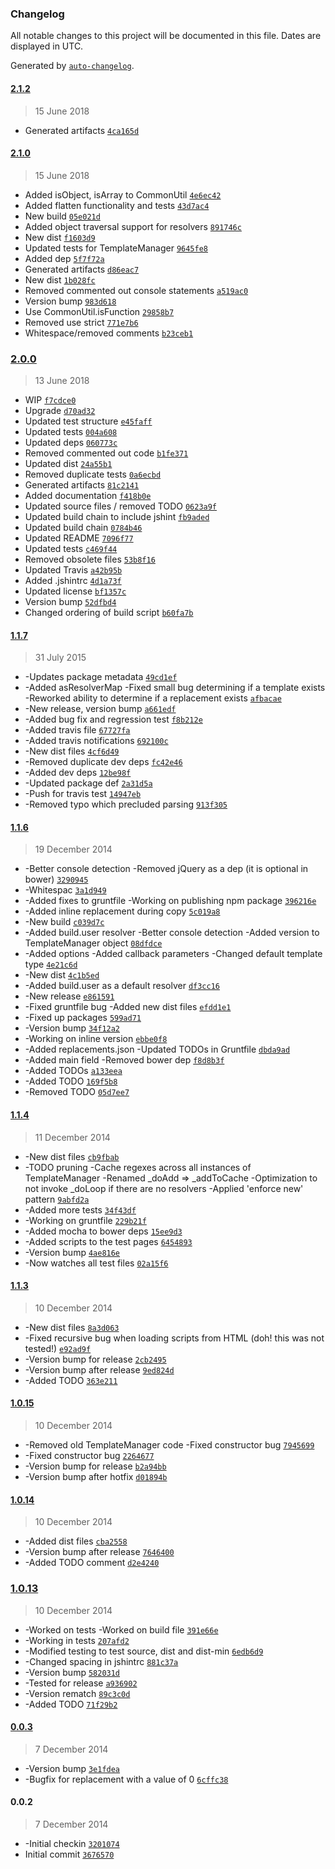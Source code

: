 ### Changelog
All notable changes to this project will be documented in this file. Dates are displayed in UTC.

Generated by [`auto-changelog`](https://github.com/CookPete/auto-changelog).

#### [2.1.2](https://github.com/hal313/template-manager/compare/2.1.2...2.1.2)
> 15 June 2018
- Generated artifacts [`4ca165d`](https://github.com/hal313/template-manager/commit/4ca165d4af60e868c650d0f8ee60d9f387cdfa79)

#### [2.1.0](https://github.com/hal313/template-manager/compare/2.0.0...2.1.0)
> 15 June 2018
- Added isObject, isArray to CommonUtil [`4e6ec42`](https://github.com/hal313/template-manager/commit/4e6ec42175ed30bf4c7c8abf7fe94f84fddab997)
- Added flatten functionality and tests [`43d7ac4`](https://github.com/hal313/template-manager/commit/43d7ac4a40e3cc77ad35c8ab18e958759a72050e)
- New build [`05e021d`](https://github.com/hal313/template-manager/commit/05e021da3a410de57f35a0214c317d2ef10e6209)
- Added object traversal support for resolvers [`891746c`](https://github.com/hal313/template-manager/commit/891746c3bf1763d4d2e27939a2c186ebba741664)
- New dist [`f1603d9`](https://github.com/hal313/template-manager/commit/f1603d9c7e7a1ff1fa38fca172792f178e7e9a68)
- Updated tests for TemplateManager [`9645fe8`](https://github.com/hal313/template-manager/commit/9645fe84fadb35689ded3982cfffec97d614f9ae)
- Added dep [`5f7f72a`](https://github.com/hal313/template-manager/commit/5f7f72ad1355150df0619d2233532545ef75c834)
- Generated artifacts [`d86eac7`](https://github.com/hal313/template-manager/commit/d86eac784d36cc285321ca2fe85ca2e0bff8844c)
- New dist [`1b028fc`](https://github.com/hal313/template-manager/commit/1b028fcc24807993bfdde981cd306d4b816351f2)
- Removed commented out console statements [`a519ac0`](https://github.com/hal313/template-manager/commit/a519ac0d502040473c7f23c7fcadbd63f77f1577)
- Version bump [`983d618`](https://github.com/hal313/template-manager/commit/983d6186c22cf9fd8227feed58fee225efe1161d)
- Use CommonUtil.isFunction [`29858b7`](https://github.com/hal313/template-manager/commit/29858b7753400075ce241744725e1099681fc313)
- Removed use strict [`771e7b6`](https://github.com/hal313/template-manager/commit/771e7b658b4945a0483d57545a4c10250b72c925)
- Whitespace/removed comments [`b23ceb1`](https://github.com/hal313/template-manager/commit/b23ceb10e7512ac8131c781a23d9259fc9e57d3c)

### [2.0.0](https://github.com/hal313/template-manager/compare/1.1.7...2.0.0)
> 13 June 2018
- WIP [`f7cdce0`](https://github.com/hal313/template-manager/commit/f7cdce06d845494db1a853716f0b9e12ac85eb6a)
- Upgrade [`d70ad32`](https://github.com/hal313/template-manager/commit/d70ad3205dde8fb3caae4675242268f871b9bfbe)
- Updated test structure [`e45faff`](https://github.com/hal313/template-manager/commit/e45faff84e26a99d39d354ec797b31a7902a345d)
- Updated tests [`004a608`](https://github.com/hal313/template-manager/commit/004a60877d3693040198bd3753c8889aeed3ed53)
- Updated deps [`060773c`](https://github.com/hal313/template-manager/commit/060773c9e9fecaa734cac1ec1d17c4ec1292c5f6)
- Removed commented out code [`b1fe371`](https://github.com/hal313/template-manager/commit/b1fe371f1f2f62bc503b8a053ec1aadfd0ece0a5)
- Updated dist [`24a55b1`](https://github.com/hal313/template-manager/commit/24a55b1d456eeefce0165522eb1330de1025622d)
- Removed duplicate tests [`0a6ecbd`](https://github.com/hal313/template-manager/commit/0a6ecbdd2d6fb54462c62b7ce4f41ea6cfe4ee3a)
- Generated artifacts [`81c2141`](https://github.com/hal313/template-manager/commit/81c2141b3dec612c45644e5a0769fd6fb7032de2)
- Added documentation [`f418b0e`](https://github.com/hal313/template-manager/commit/f418b0e49a4964976f636ba47c56ff8aa95715a3)
- Updated source files / removed TODO [`0623a9f`](https://github.com/hal313/template-manager/commit/0623a9f9450074dc72dadbb3daff20b5583a8d73)
- Updated build chain to include jshint [`fb9aded`](https://github.com/hal313/template-manager/commit/fb9aded3805797e429744275b0fc11e9b53cf1b2)
- Updated build chain [`0784b46`](https://github.com/hal313/template-manager/commit/0784b46cf9078ba89f16a9b625667b8d4fcff999)
- Updated README [`7096f77`](https://github.com/hal313/template-manager/commit/7096f778f54c1dbe3a8a1b0321e53e8979232b24)
- Updated tests [`c469f44`](https://github.com/hal313/template-manager/commit/c469f44334bbdf820ecbb8f125a852df51ff5738)
- Removed obsolete files [`53b8f16`](https://github.com/hal313/template-manager/commit/53b8f164fe0541529ed488dda6e48bd689424d69)
- Updated Travis [`a42b95b`](https://github.com/hal313/template-manager/commit/a42b95b2060567d5387e0c47913d0043fcee4bcc)
- Added .jshintrc [`4d1a73f`](https://github.com/hal313/template-manager/commit/4d1a73fd7fcf2c6a683226ab31cfe2ecf4c52ca8)
- Updated license [`bf1357c`](https://github.com/hal313/template-manager/commit/bf1357c5acf98c02e9cccb751deaac7dcdc519c7)
- Version bump [`52dfbd4`](https://github.com/hal313/template-manager/commit/52dfbd40799b0c0527d6b193a25c7037d321492a)
- Changed ordering of build script [`b60fa7b`](https://github.com/hal313/template-manager/commit/b60fa7bb3e42e7e8b3ad069f36c4c1d679c32ade)

#### [1.1.7](https://github.com/hal313/template-manager/compare/1.1.6...1.1.7)
> 31 July 2015
- -Updates package metadata [`49cd1ef`](https://github.com/hal313/template-manager/commit/49cd1efa4c7064973bc638fa77283752b5fe2dea)
- -Added asResolverMap -Fixed small bug determining if a template exists -Reworked ability to determine if a replacement exists [`afbacae`](https://github.com/hal313/template-manager/commit/afbacaeb0f0573e0cc984bf3c4e3e7ad908a5b71)
- -New release, version bump [`a661edf`](https://github.com/hal313/template-manager/commit/a661edf1d57de9922d8b12e00399d5e679e3f0b8)
- -Added bug fix and regression test [`f8b212e`](https://github.com/hal313/template-manager/commit/f8b212ef18df5ed00ca49982342887c4966323d2)
- -Added travis file [`67727fa`](https://github.com/hal313/template-manager/commit/67727fa470f786412d40f1a8648e0d8ed36e32c3)
- -Added travis notifications [`692100c`](https://github.com/hal313/template-manager/commit/692100cf9992d7ad5141e844adef599c714cda66)
- -New dist files [`4cf6d49`](https://github.com/hal313/template-manager/commit/4cf6d4940ea39762c5eddd2b18578e3e5b5b4e75)
- -Removed duplicate dev deps [`fc42e46`](https://github.com/hal313/template-manager/commit/fc42e46f190a2cc1ba931c9c1e4200699fabbc46)
- -Added dev deps [`12be98f`](https://github.com/hal313/template-manager/commit/12be98fe19a1d8cbd9984c0d99a97fb8cbbba79c)
- -Updated package def [`2a31d5a`](https://github.com/hal313/template-manager/commit/2a31d5ada43acd6ef91ea62fc8e6afe9ef870046)
- -Push for travis test [`14947eb`](https://github.com/hal313/template-manager/commit/14947ebf7bf188f5dec524084d5f54eae0cbe71a)
- -Removed typo which precluded parsing [`913f305`](https://github.com/hal313/template-manager/commit/913f3054a2c22bc73090670546bed9853f4e87c0)

#### [1.1.6](https://github.com/hal313/template-manager/compare/1.1.4...1.1.6)
> 19 December 2014
- -Better console detection -Removed jQuery as a dep (it is optional in bower) [`3290945`](https://github.com/hal313/template-manager/commit/3290945c12822a1aa5cf4e8c8dccd459ae9fe6ee)
- -Whitespac [`3a1d949`](https://github.com/hal313/template-manager/commit/3a1d949cfe746b3cd3d0b471f37e60c9ffcc1be7)
- -Added fixes to gruntfile -Working on publishing npm package [`396216e`](https://github.com/hal313/template-manager/commit/396216e82517cf0d5c96c0f9ec6a05c98ffa55d8)
- -Added inline replacement during copy [`5c019a8`](https://github.com/hal313/template-manager/commit/5c019a8e7f55eda78cc541d91c2edd7a44aa86f9)
- -New build [`c039d7c`](https://github.com/hal313/template-manager/commit/c039d7cf10c7c868f132fd3dc0141a2c54b43d82)
- -Added build.user resolver -Better console detection -Added version to TemplateManager object [`08dfdce`](https://github.com/hal313/template-manager/commit/08dfdce302312cf3e97609e440ca29ddd10bed6a)
- -Added options -Added callback parameters -Changed default template type [`4e21c6d`](https://github.com/hal313/template-manager/commit/4e21c6d53a2814dee6ccfeefc2f1a1c98d106f07)
- -New dist [`4c1b5ed`](https://github.com/hal313/template-manager/commit/4c1b5ed8a901b3a547b474d9b0d76430a2da921c)
- -Added build.user as a default resolver [`df3cc16`](https://github.com/hal313/template-manager/commit/df3cc16071e60875ea86ef76537a85a1c857b0ff)
- -New release [`e861591`](https://github.com/hal313/template-manager/commit/e86159112c0181a5b4534d74d4e467334201f808)
- -Fixed gruntfile bug -Added new dist files [`efdd1e1`](https://github.com/hal313/template-manager/commit/efdd1e1315982d6d3e7455eefbcc9018d6a3f6b7)
- -Fixed up packages [`599ad71`](https://github.com/hal313/template-manager/commit/599ad713f44d5fcae081ca8459d80418566ca9ff)
- -Version bump [`34f12a2`](https://github.com/hal313/template-manager/commit/34f12a29c7c97d034e3a872aa55d52b4bd455109)
- -Working on inline version [`ebbe0f8`](https://github.com/hal313/template-manager/commit/ebbe0f874af82281e4cdecc4d412c91f8756459c)
- -Added replacements.json -Updated TODOs in Gruntfile [`dbda9ad`](https://github.com/hal313/template-manager/commit/dbda9ad993df7dafb08d3a2055c7fa5593b034e1)
- -Added main field -Removed bower dep [`f8d8b3f`](https://github.com/hal313/template-manager/commit/f8d8b3f63691e022ce01b03e75bad7c453009468)
- -Added TODOs [`a133eea`](https://github.com/hal313/template-manager/commit/a133eea4c3b697f8cbb06d17be79ddcd589cc47d)
- -Added TODO [`169f5b8`](https://github.com/hal313/template-manager/commit/169f5b88c445a209cce0ac68bd737c2a460ff523)
- -Removed TODO [`05d7ee7`](https://github.com/hal313/template-manager/commit/05d7ee753fd59ee1cf9b0a4198d8a25d9908a7c9)

#### [1.1.4](https://github.com/hal313/template-manager/compare/1.1.3...1.1.4)
> 11 December 2014
- -New dist files [`cb9fbab`](https://github.com/hal313/template-manager/commit/cb9fbabb104f0d2945783241854ec9940b0ed2c1)
- -TODO pruning -Cache regexes across all instances of TemplateManager -Renamed _doAdd => _addToCache -Optimization to not invoke _doLoop if there are no resolvers -Applied 'enforce new' pattern [`9abfd2a`](https://github.com/hal313/template-manager/commit/9abfd2ac8e17ff6fa81c176197f596bcdb4d33e9)
- -Added more tests [`34f43df`](https://github.com/hal313/template-manager/commit/34f43dfd87d31e27582415972c5614b52119bee8)
- -Working on gruntfile [`229b21f`](https://github.com/hal313/template-manager/commit/229b21fc267edc7b972f5146b751a381028a70eb)
- -Added mocha to bower deps [`15ee9d3`](https://github.com/hal313/template-manager/commit/15ee9d3a433efc5e7e05675802f301f22baf3d10)
- -Added scripts to the test pages [`6454893`](https://github.com/hal313/template-manager/commit/64548932f84a1b15089b777f8c6bed8a941b77f6)
- -Version bump [`4ae816e`](https://github.com/hal313/template-manager/commit/4ae816e029b4a882ffdffaecff715ff4e31fbdf8)
- -Now watches all test files [`02a15f6`](https://github.com/hal313/template-manager/commit/02a15f624365e01d2f2efd5db41c2528cea1905b)

#### [1.1.3](https://github.com/hal313/template-manager/compare/1.0.15...1.1.3)
> 10 December 2014
- -New dist files [`8a3d063`](https://github.com/hal313/template-manager/commit/8a3d06311d171683cb95e3179d3b5aa2829aaab5)
- -Fixed recursive bug when loading scripts from HTML (doh! this was not tested!) [`e92ad9f`](https://github.com/hal313/template-manager/commit/e92ad9fbf079a4183c6912bb8461a94bf2dae242)
- -Version bump for release [`2cb2495`](https://github.com/hal313/template-manager/commit/2cb2495a3fe544c08d8a8a2bc6388f712e39859c)
- -Version bump after release [`9ed824d`](https://github.com/hal313/template-manager/commit/9ed824d740c8e11b0f0263fdf788b9d203c96a2e)
- -Added TODO [`363e211`](https://github.com/hal313/template-manager/commit/363e21135aaf0b04768889252b486710729d22d4)

#### [1.0.15](https://github.com/hal313/template-manager/compare/1.0.14...1.0.15)
> 10 December 2014
- -Removed old TemplateManager code -Fixed constructor bug [`7945699`](https://github.com/hal313/template-manager/commit/7945699dce898c13b23ffd5f26fc5cf420a71336)
- -Fixed constructor bug [`2264677`](https://github.com/hal313/template-manager/commit/2264677581d06395b2bf2f960bce008c478ce3a1)
- -Version bump for release [`b2a94bb`](https://github.com/hal313/template-manager/commit/b2a94bb5754ae3bf59b00a22e2a685fa434d2120)
- -Version bump after hotfix [`d01894b`](https://github.com/hal313/template-manager/commit/d01894b9c8c16741679ceda6145377d9b47120a6)

#### [1.0.14](https://github.com/hal313/template-manager/compare/1.0.13...1.0.14)
> 10 December 2014
- -Added dist files [`cba2558`](https://github.com/hal313/template-manager/commit/cba2558ee825b57a896193188cf8102b81b4f0f6)
- -Version bump after release [`7646400`](https://github.com/hal313/template-manager/commit/76464000ac0e6a89933b5e02cb6344b6c2de51d3)
- -Added TODO comment [`d2e4240`](https://github.com/hal313/template-manager/commit/d2e42407ed266553a4b00a8ab035bf78c105a12a)

### [1.0.13](https://github.com/hal313/template-manager/compare/0.0.3...1.0.13)
> 10 December 2014
- -Worked on tests -Worked on build file [`391e66e`](https://github.com/hal313/template-manager/commit/391e66e7c0e98c25b4b2d8dc44c074009d291470)
- -Working in tests [`207afd2`](https://github.com/hal313/template-manager/commit/207afd225c5d2a127c8a8a7e04c1a9c49afa9785)
- -Modified testing to test source, dist and dist-min [`6edb6d9`](https://github.com/hal313/template-manager/commit/6edb6d974191d547fdbdaffa96740dbd7ed7869a)
- -Changed spacing in jshintrc [`881c37a`](https://github.com/hal313/template-manager/commit/881c37a14e97f4c9e1737edcfd958c45ff16e379)
- -Version bump [`582031d`](https://github.com/hal313/template-manager/commit/582031d32c9eb84a473df6eb0a7598b9217417dc)
- -Tested for release [`a936902`](https://github.com/hal313/template-manager/commit/a93690251efc082954179408eb40be27e501cb75)
- -Version rematch [`89c3c0d`](https://github.com/hal313/template-manager/commit/89c3c0d890b2ae615c794f36807aed51a8255d78)
- -Added TODO [`71f29b2`](https://github.com/hal313/template-manager/commit/71f29b2de245a7c92a8fa4a635702d63017146ef)

#### [0.0.3](https://github.com/hal313/template-manager/compare/0.0.2...0.0.3)
> 7 December 2014
- -Version bump [`3e1fdea`](https://github.com/hal313/template-manager/commit/3e1fdea14ab5efc0e59d47327355002afe1de730)
- -Bugfix for replacement with a value of 0 [`6cffc38`](https://github.com/hal313/template-manager/commit/6cffc38d6b0aab7bdb4ac34e38923ee17e16cc94)

#### 0.0.2
> 7 December 2014
- -Initial checkin [`3201074`](https://github.com/hal313/template-manager/commit/320107458a0402344e5359854798b62891efa8c6)
- Initial commit [`3676570`](https://github.com/hal313/template-manager/commit/3676570575385e9911bcf093591093f98d173de5)

